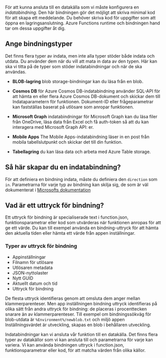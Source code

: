 För att kunna ansluta till en datakälla som vi måste konfigurera en *indatabindning*. Den här bindningen gör det möjligt att skriva minimal kod för att skapa ett meddelande. Du behöver skriva kod för uppgifter som att öppna en lagringsanslutning. Azure Functions runtime och bindningen hand tar om dessa uppgifter åt dig.

## <a name="input-binding-types"></a>Ange bindningstyper

Det finns flera typer av indata, men inte alla typer stöder både indata och utdata. Du använder dem när du vill att mata in data av den typen. Här kan ska vi titta på de typer som stöder indatabindningar och när de ska användas.

- **BLOB-lagring** blob storage-bindningar kan du läsa från en blob.

- **Cosmos DB** för Azure Cosmos DB-indatabindning använder SQL-API för att hämta en eller flera Azure Cosmos DB-dokument och skickar dem till Indataparametern för funktionen. Dokument-ID eller frågeparametrar kan fastställas baserat på utlösare som anropar funktionen.

- **Microsoft Graph** indatabindningar för Microsoft Graph kan du läsa filer från OneDrive, läsa data från Excel och få auth-token så att du kan interagera med Microsoft Graph API: er.
- **Mobile Apps** The Mobile Apps-indatabindning läser in en post från mobila tabellslutpunkt och skickar det till din funktion.

- **Tabellagring** du kan läsa data och arbeta med Azure Table storage.

## <a name="how-to-create-an-input-binding"></a>Så här skapar du en indatabindning?

För att definiera en bindning indata, måste du definiera den `direction` som `in`.
Parametrarna för varje typ av bindning kan skilja sig, de som är väl dokumenterat i [Microsofts dokumentation](https://docs.microsoft.com/azure/azure-functions/functions-triggers-bindings#supported-bindings?azure-portal=true)

## <a name="what-is-a-binding-expression"></a>Vad är ett uttryck för bindning?

Ett uttryck för bindning är specialiserade text i function.json, funktionsparametrar eller kod som utvärderas när funktionen anropas för att ge ett värde. Du kan till exempel använda en bindning-uttryck för att hämta den aktuella tiden eller hämta ett värde från appen inställningar.

### <a name="types-of-binding-expressions"></a>Typer av uttryck för bindning

- Appinställningar
- Filnamn för utlösare
- Utlösaren metadata
- JSON-nyttolaster
- Nytt GUID
- Aktuellt datum och tid
- Uttryck för bindning

De flesta uttryck identifieras genom att omsluta dem anger mellan klammerparenteser. Men app inställningen bindning uttryck identifieras på olika sätt från andra uttryck för bindning: de placeras i procenttecken snarare än av klammerparenteser. Till exempel om bindningssökväg för blob-utdata är `%Environment%/newblob.txt` och miljö appen Inställningsvärdet är utveckling, skapas en blob i behållaren utveckling.

Indatabindningar kan vi ansluta vår funktion till en datakälla. Det finns flera typer av datakällor som vi kan ansluta till och parametrarna för varje kan variera. Vi kan använda bindningen uttryck i function.json, funktionsparametrar eller kod, för att matcha värden från olika källor.